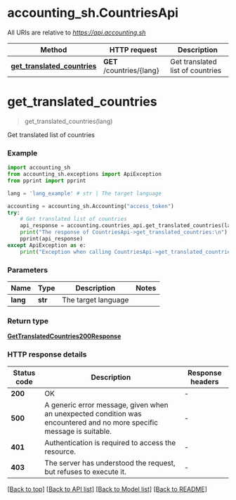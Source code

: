 # accounting_sh.CountriesApi

All URIs are relative to *https://api.accounting.sh*

Method | HTTP request | Description
------------- | ------------- | -------------
[**get_translated_countries**](CountriesApi.md#get_translated_countries) | **GET** /countries/{lang} | Get translated list of countries


# **get_translated_countries**
> get_translated_countries(lang)

Get translated list of countries

### Example


```python
import accounting_sh
from accounting_sh.exceptions import ApiException
from pprint import pprint

lang = 'lang_example' # str | The target language

accounting = accounting_sh.Accounting("access_token")
try:
    # Get translated list of countries
    api_response = accounting.countries_api.get_translated_countries(lang)
    print("The response of CountriesApi->get_translated_countries:\n")
    pprint(api_response)
except ApiException as e:
    print("Exception when calling CountriesApi->get_translated_countries: %s\n" % e)

```



### Parameters


Name | Type | Description  | Notes
------------- | ------------- | ------------- | -------------
 **lang** | **str**| The target language | 

### Return type

[**GetTranslatedCountries200Response**](GetTranslatedCountries200Response.md)

### HTTP response details

| Status code | Description | Response headers |
|-------------|-------------|------------------|
**200** | OK |  -  |
**500** | A generic error message, given when an unexpected condition was encountered and no more specific message is suitable. |  -  |
**401** | Authentication is required to access the resource. |  -  |
**403** | The server has understood the request, but refuses to execute it. |  -  |

[[Back to top]](#) [[Back to API list]](../README.md#documentation-for-api-endpoints) [[Back to Model list]](../README.md#documentation-for-models) [[Back to README]](../README.md)

